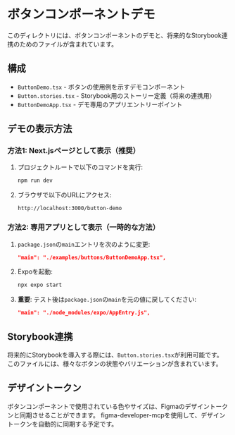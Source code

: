 # ボタンコンポーネントデモ

このディレクトリには、ボタンコンポーネントのデモと、将来的なStorybook連携のためのファイルが含まれています。

## 構成

- `ButtonDemo.tsx` - ボタンの使用例を示すデモコンポーネント
- `Button.stories.tsx` - Storybook用のストーリー定義（将来の連携用）
- `ButtonDemoApp.tsx` - デモ専用のアプリエントリーポイント

## デモの表示方法

### 方法1: Next.jsページとして表示（推奨）

1. プロジェクトルートで以下のコマンドを実行:
   ```bash
   npm run dev
   ```

2. ブラウザで以下のURLにアクセス:
   ```
   http://localhost:3000/button-demo
   ```

### 方法2: 専用アプリとして表示（一時的な方法）

1. `package.json`の`main`エントリを次のように変更:
   ```json
   "main": "./examples/buttons/ButtonDemoApp.tsx",
   ```

2. Expoを起動:
   ```bash
   npx expo start
   ```

3. **重要**: テスト後は`package.json`の`main`を元の値に戻してください:
   ```json
   "main": "./node_modules/expo/AppEntry.js",
   ```

## Storybook連携

将来的にStorybookを導入する際には、`Button.stories.tsx`が利用可能です。
このファイルには、様々なボタンの状態やバリエーションが含まれています。

## デザイントークン

ボタンコンポーネントで使用されている色やサイズは、Figmaのデザイントークンと同期させることができます。
figma-developer-mcpを使用して、デザイントークンを自動的に同期する予定です。 